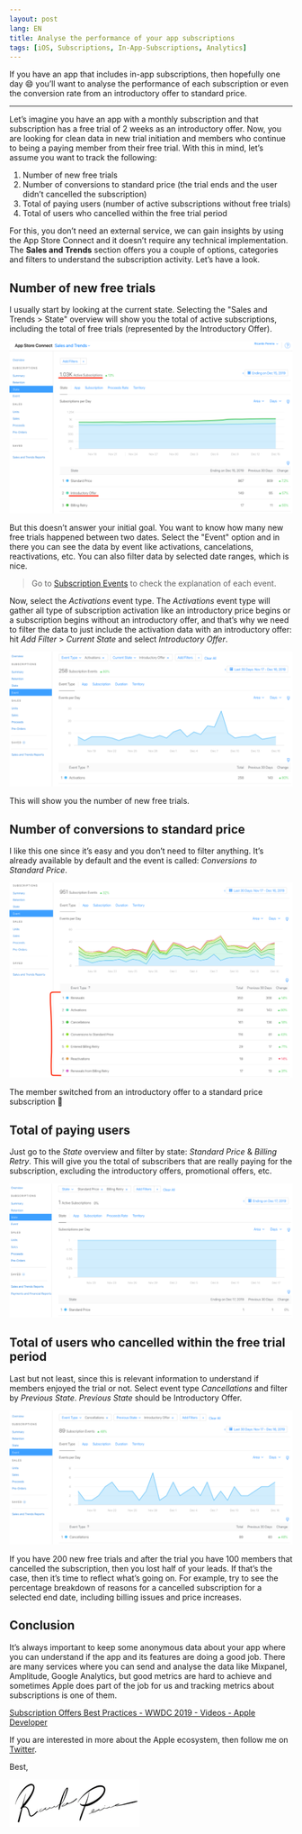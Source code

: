 ```yaml
---
layout: post
lang: EN
title: Analyse the performance of your app subscriptions
tags: [iOS, Subscriptions, In-App-Subscriptions, Analytics]
---
```


If you have an app that includes in-app subscriptions, then hopefully one day 😄  you’ll want to analyse the performance of each subscription or even the conversion rate from an introductory offer to standard price.

---

Let’s imagine you have an app with a monthly subscription and that subscription has a free trial of 2 weeks as an introductory offer. Now, you are looking for clean data in new trial initiation and members who continue to being a paying member from their free trial. With this in mind, let’s assume you want to track the following:

1. Number of new free trials
2. Number of conversions to standard price (the trial ends and the user didn’t cancelled the subscription)
3. Total of paying users (number of active subscriptions without free trials)
4. Total of users who cancelled within the free trial period

For this, you don’t need an external service, we can gain insights by using the App Store Connect and it doesn’t require any technical implementation. The **Sales and Trends** section offers you a couple of options, categories and filters to understand the subscription activity. Let’s have a look.

## Number of new free trials
I usually start by looking at the current state. Selecting the "Sales and Trends > State" overview will show you the total of active subscriptions, including the total of free trials (represented by the Introductory Offer).

![](/public/img/2019/sales-active-subscriptions.png)

But this doesn’t answer your initial goal. You want to know how many new free trials happened between two dates. Select the "Event" option and in there you can see the data by event like activations, cancelations, reactivations, etc. You can also filter data by selected date ranges, which is nice.

> Go to [Subscription Events](https://help.apple.com/app-store-connect/#/itc484ef82a0) to check the explanation of each event.   

Now, select the _Activations_ event type. The _Activations_ event type will gather all type of subscription activation like an introductory price begins or a subscription begins without an introductory offer, and that’s why we need to filter the data to just include the activation data with an introductory offer: hit _Add Filter_ > _Current State_ and select _Introductory Offer_.

![](/public/img/2019/sales-activations-trials.png)

This will show you the number of new free trials.


## Number of conversions to standard price
I like this one since it’s easy and you don’t need to filter anything. It’s already available by default and the event is called: _Conversions to Standard Price_.

![](/public/img/2019/sales-conversion-to-standard-price.png)

The member switched from an introductory offer to a standard price subscription 🙌


## Total of paying users
Just go to the _State_ overview and filter by state: _Standard Price_ & _Billing Retry_. This will give you the total of subscribers that are really paying for the subscription, excluding the introductory offers, promotional offers, etc.

![](/public/img/2019/sales-paying-users.png)


## Total of users who cancelled within the free trial period
Last but not least, since this is relevant information to understand if members enjoyed the trial or not. Select event type _Cancellations_ and filter by _Previous State_. _Previous State_ should be Introductory Offer.

![](/public/img/2019/sales-cancelled-within-free-trial.png)

If you have 200 new free trials and after the trial you have 100 members that cancelled the subscription, then you lost half of your leads. If that’s the case, then it’s time to reflect what’s going on. For example, try to see the percentage breakdown of reasons for a cancelled subscription for a selected end date, including billing issues and price increases.

## Conclusion
It’s always important to keep some anonymous data about your app where you can understand if the app and its features are doing a good job. There are many services where you can send and analyse the data like Mixpanel, Amplitude, Google Analytics, but good metrics are hard to achieve and sometimes Apple does part of the job for us and tracking metrics about subscriptions is one of them.

[Subscription Offers Best Practices - WWDC 2019 - Videos - Apple Developer](https://developer.apple.com/videos/play/wwdc2019/305)

If you are interested in more about the Apple ecosystem, then follow me on [Twitter](https://twitter.com/ricardopereiraw).

Best,

![Ricardo Pereira](/public/img/signature.png)

